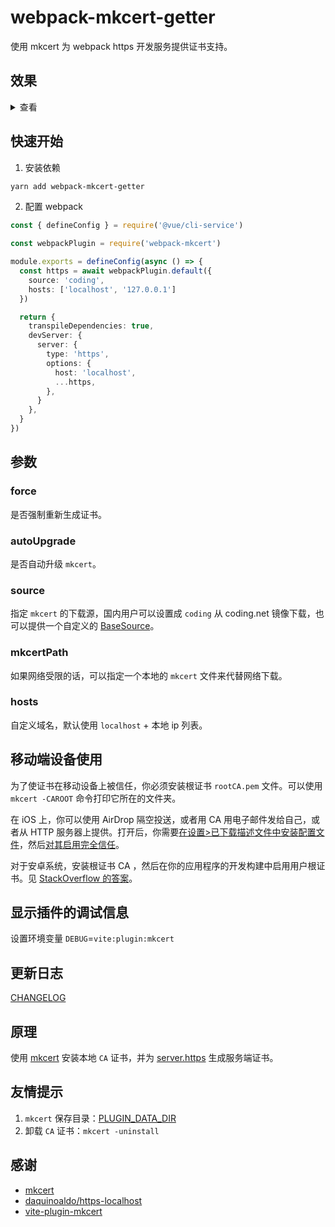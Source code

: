 # webpack-mkcert-getter

使用 mkcert 为 webpack https 开发服务提供证书支持。

## 效果

<details>
  <summary>查看</summary>
  
  ![localhost](docs/assets/screenshot/localhost.png)

![127.0.0.1](docs/assets/screenshot/127.0.0.1.png)

![localhost](docs/assets/screenshot/localip.png)

</details>

## 快速开始

1. 安装依赖

```sh
yarn add webpack-mkcert-getter
```

2. 配置 webpack

```ts
const { defineConfig } = require('@vue/cli-service')

const webpackPlugin = require('webpack-mkcert')

module.exports = defineConfig(async () => {
  const https = await webpackPlugin.default({
    source: 'coding',
    hosts: ['localhost', '127.0.0.1']
  })

  return {
    transpileDependencies: true,
    devServer: {
      server: {
        type: 'https',
        options: {
          host: 'localhost',
          ...https,
        },
      }
    },
  }
})

```

## 参数

### force

是否强制重新生成证书。

### autoUpgrade

是否自动升级 `mkcert`。

### source

指定 `mkcert` 的下载源，国内用户可以设置成 `coding` 从 coding.net 镜像下载，也可以提供一个自定义的 [BaseSource](plugin/mkcert/Source.ts)。

### mkcertPath

如果网络受限的话，可以指定一个本地的 `mkcert` 文件来代替网络下载。

### hosts

自定义域名，默认使用 `localhost` + 本地 ip 列表。

## 移动端设备使用

为了使证书在移动设备上被信任，你必须安装根证书 `rootCA.pem` 文件。可以使用 `mkcert -CAROOT` 命令打印它所在的文件夹。

在 iOS 上，你可以使用 AirDrop 隔空投送，或者用 CA 用电子邮件发给自己，或者从 HTTP 服务器上提供。打开后，你需要[在设置>已下载描述文件中安装配置文件](https://github.com/FiloSottile/mkcert/issues/233#issuecomment-690110809)，然后[对其启用完全信任](https://support.apple.com/zh-cn/HT204477)。

对于安卓系统，安装根证书 CA ，然后在你的应用程序的开发构建中启用用户根证书。见 [StackOverflow 的答案](https://stackoverflow.com/a/22040887/749014)。

## 显示插件的调试信息

设置环境变量 `DEBUG`=`vite:plugin:mkcert`

## 更新日志

[CHANGELOG](CHANGELOG.md)

## 原理

使用 [mkcert](https://github.com/FiloSottile/mkcert) 安装本地 `CA` 证书，并为 [server.https](https://vitejs.bootcss.com/config/#server-https) 生成服务端证书。

## 友情提示

1. `mkcert` 保存目录：[PLUGIN_DATA_DIR](plugin/lib/constant.ts)
2. 卸载 `CA` 证书：`mkcert -uninstall`

## 感谢

- [mkcert](https://github.com/FiloSottile/mkcert)
- [daquinoaldo/https-localhost](https://github.com/daquinoaldo/https-localhost)
- [vite-plugin-mkcert](https://github.com/liuweiGL/vite-plugin-mkcert)

